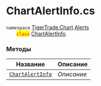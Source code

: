 
# ChartAlertInfo.cs
`namespace` [TigerTrade.Chart](../../../../TigerTrade.Chart.md).[Alerts](../../../../TigerTrade.Chart/Alerts.md)  
&nbsp;&nbsp;&nbsp;&nbsp;&nbsp;&nbsp;&nbsp;<mark style="color:red;">`class`</mark> [ChartAlertInfo](../../ChartAlertInfo.cs.md)

### Методы
| Название | Описание |
| --- | --- |
| [`ChartAlertInfo`](./Методы/ChartAlertInfo.md) | *Описание* |
